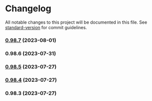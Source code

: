 # Changelog

All notable changes to this project will be documented in this file. See [standard-version](https://github.com/conventional-changelog/standard-version) for commit guidelines.

### [0.98.7](https://github.com/VerkoSK/Dellos-Music/compare/v0.98.6...v0.98.7) (2023-08-01)

### 0.98.6 (2023-07-31)

### [0.98.5](https://github.com/VerkoSK/Dellos-Music/compare/v0.98.4...v0.98.5) (2023-07-27)

### [0.98.4](https://github.com/VerkoSK/Dellos-Music/compare/v0.98.3...v0.98.4) (2023-07-27)

### 0.98.3 (2023-07-27)

